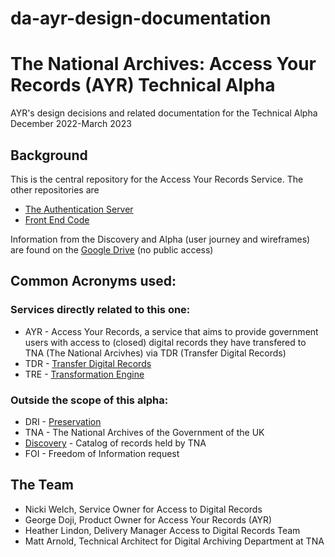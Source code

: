 # da-ayr-design-documentation

# The National Archives: Access Your Records (AYR) Technical Alpha
AYR's design decisions and related documentation for the Technical Alpha December 2022-March 2023

## Background
This is the central repository for the Access Your Records Service.
The other repositories are 
* [The Authentication Server](https://github.com/nationalarchives/da-ayr-auth-server)
* [Front End Code](https://github.com/nationalarchives/da-ayr-webapp) 

Information from the Discovery and Alpha (user journey and wireframes) are found on the [Google Drive](https://drive.google.com/drive/u/2/folders/1ESA6VcOhyZZu1ZijnH2_0-5jgLsWl9-a) (no public access)

## Common Acronyms used:
### Services directly related to this one:
* AYR - Access Your Records, a service that aims to provide government users with access to (closed) digital records they have transfered to TNA (The National Arcivhes) via TDR (Transfer Digital Records)
* TDR - [Transfer Digital Records](https://github.com/nationalarchives/tdr-dev-documentation)
* TRE - [Transformation Engine](https://github.com/nationalarchives/da-transform-dev-documentation/blob/develop/editorial-system-integration/README.md)

### Outside the scope of this alpha:
* DRI - [Preservation](https://github.com/nationalarchives/dri-automation)
* TNA - The National Archives of the Government of the UK
* [Discovery](https://discovery.nationalarchives.gov.uk/) - Catalog of records held by TNA
* FOI - Freedom of Information request

## The Team
* Nicki Welch, Service Owner for Access to Digital Records
* George Doji, Product Owner for Access Your Records (AYR)
* Heather Lindon, Delivery Manager Access to Digital Records Team
* Matt Arnold, Technical Architect for Digital Archiving Department at TNA 
